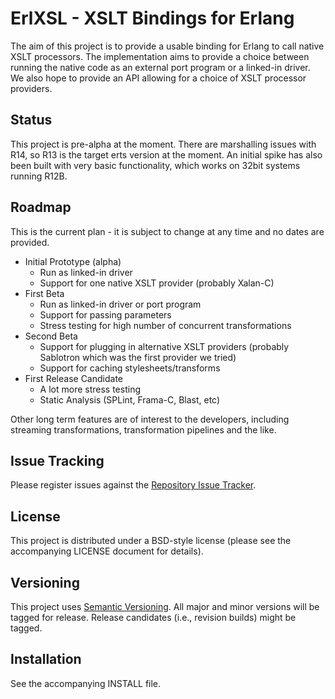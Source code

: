 # ErlXSL - XSLT Bindings for Erlang

The aim of this project is to provide a usable binding for Erlang to call native XSLT processors. The implementation aims to provide a choice between running the native code as an external port program or a linked-in driver. We also hope to provide an API allowing for a choice of XSLT processor providers.  

## Status

This project is pre-alpha at the moment. There are marshalling issues with R14, so R13 is the target erts version at the moment. An initial spike has also been built with very basic functionality, which works on 32bit systems running R12B. 

## Roadmap

This is the current plan - it is subject to change at any time and no dates are provided.

- Initial Prototype (alpha)
	- Run as linked-in driver
	- Support for one native XSLT provider (probably Xalan-C)
- First Beta
	- Run as linked-in driver or port program
	- Support for passing parameters
	- Stress testing for high number of concurrent transformations
- Second Beta
	- Support for plugging in alternative XSLT providers (probably Sablotron which was the first provider we tried)
	- Support for caching stylesheets/transforms
- First Release Candidate
	- A lot more stress testing
	- Static Analysis (SPLint, Frama-C, Blast, etc)

Other long term features are of interest to the developers, including streaming transformations, transformation pipelines and the like.   

## Issue Tracking

Please register issues against the [Repository Issue Tracker](https://github.com/hyperthunk/erlxsl/issues).

## License

This project is distributed under a BSD-style license (please see the accompanying LICENSE document for details).

## Versioning

This project uses [Semantic Versioning](http://semver.org). All major and minor versions will be tagged for release. Release candidates (i.e., revision builds) might be tagged. 

## Installation

See the accompanying INSTALL file.

